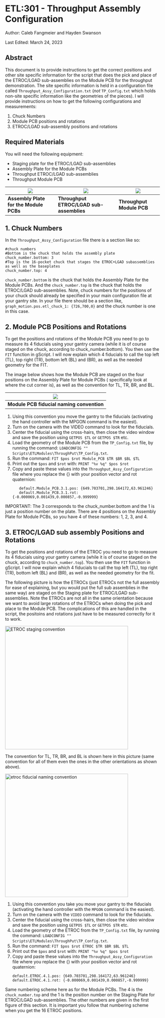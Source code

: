 # ETL:301 - Throughput Assembly Configuration

Author: Caleb Fangmeier and Hayden Swanson

Last Edited: March 24, 2023

## Abstract

This document is to provide instructions to get the correct positions and other site specific information for the script
that does the pick and place of the ETROC/LGAD sub-assemblies on the Module PCB for the throughput demonstration. The
site specific information is held in a configuration file called `Throughput_Assy_Configuration.txt`
(*not* `TP_Config.txt` which holds non-site specific information like the geometries of the pieces). I will provide
instructions on how to get
the following configurations and measurements:

1. Chuck Numbers
2. Module PCB positions and rotations
3. ETROC/LGAD sub-assembly positions and rotations

## Required Materials

You will need the following equipment:

- Staging plate for the ETROC/LGAD sub-assemblies
- Assembly Plate for the Module PCBs
- Throughput ETROC/LGAD sub-assemblies
- Throughput Module PCB

| ![][ref1]                              | ![][ref2]                                | ![][ref3]                 |
|----------------------------------------|------------------------------------------|---------------------------|
| **Assembly Plate for the Module PCBs** | **Throughput ETROC/LGAD sub-assemblies** | **Throughput Module PCB** |


[ref1]: https://user-images.githubusercontent.com/70072888/227585331-58b6eded-a7b2-43ae-8e3f-092bacba310b.png
[ref2]: https://user-images.githubusercontent.com/70072888/227582484-cb1e6671-7a6b-4155-ae2f-4b942da2c486.jpg
[ref3]: https://user-images.githubusercontent.com/70072888/227586341-417144b4-194f-44b7-b187-433f3ce7b04f.png

## 1. Chuck Numbers

In the `Throughput_Assy_Configuration` file there is a section like so:

```
#chuck numbers
#Bottom is the chuck that holds the assembly plate
chuck_number.bottom: 3
#Top is the 16-pocket chuck that stages the ETROC+LGAD subassemblies as well as the baseplates
chuck_number.top: 4
```

`chuck_number.bottom` is the chuck that holds the Assembly Plate for the Module PCBs. And the `chuck_number.top` is the
chuck that holds the ETROC/LGAD sub-assemblies. Note, chuck numbers for the positions of your chuck should already be
specified in your main configuration file at your gantry site. In your file there should be a section like,
`graph_motion.pos.etl_chuck_1: {726,700,0}` and the chuck number is one in this case.

## 2. Module PCB Positions and Rotations

To get the positions and rotations of the Module PCB you need to go to measure its 4 fiducials using your gantry
camera (while it is of course staged on the chuck, according to chuck_number.bottom). You then use the `FIT` function in
gScript. I will now explain which 4 fiducials to call the top left (TL), top right (TR), bottom left (BL) and (BR), as
well as the needed geometry for the FIT.

The image below shows how the Module PCB are staged on the four positions on the Assembly Plate for Module PCBs (
specifically look at
where the cut corner is), as well as the convention for TL, TR, BR, and BL.

| ![][ref4]                                 |
|-------------------------------------------|
| **Module PCB fiducial naming convention** |

[ref4]: https://user-images.githubusercontent.com/70072888/227590837-eb1dd635-d767-4cf2-a3f4-d75b6fa10ea1.png


1. Using this convention you move the gantry to the fiducials (activating the hand controller with the MPGON
   command is the easiest).
2. Turn on the camera with the VIDEO command to look for the fiducials.
3. Center the fiducial using the cross-hairs, then close the video window and save the position using  `GETPOS $TL`
   or `GETPOS $TR` etc.
4. Load the geometry of the Module PCB from the `TP_Config.txt` file, by running the command:
   `LOADCONFIG "" Scripts\ETLModules\ThroughPut\TP_Config.txt`.
5. Run the command: `FIT $pos $rot Module_PCB $TR $BR $BL $TL`
6. Print out the `$pos` and `$rot` with: `PRINT "%v %q" $pos $rot`
7. Copy and paste these values into the `Throughput_Assy_Configuration` file where you replace the {} with your position
   vector and rot quaternion:
   ```
      default.Module_PCB.3.1.pos: {649.703701,298.164172,63.961246}
      default.Module_PCB.3.1.rot: {-0.000069,0.001439,0.000857,-0.999999}
   ```

IMPORTANT: The 3 corresponds to the chuck_number.bottom and the 1 is just a position number on the plate. There are 4
positions on the Assembly Plate for Module PCBs, so you have 4 of these numbers: 1, 2, 3, and 4.

## 3. ETROC/LGAD sub assembly Positions and Rotations

To get the positions and rotations of the ETROC you need to go to measure its 4 fiducials using your gantry camera
(while it is of course staged on the chuck, according to `chuck_number.top`). You then use the `FIT` function in
gScript. I will now explain which 4 fiducials to call the top left (TL), top right (TR), bottom left (BL) and (BR),
as well as the needed geometry for the fit.

The following picture is how the ETROCs (just ETROCs not the full assembly for ease of explaining, but you would put the
full sub assemblies in the same way) are staged on the Staging plate for ETROC/LGAD sub-assemblies. Note the ETROCs are
not all in the same orientation because we want to avoid large rotations of the ETROCs when doing the pick and place to
the Module PCB. The complications of this are handled in the script, the positoins and rotations just have to be
measured correctly for it to work.

<img src=https://user-images.githubusercontent.com/70072888/227598576-9d192e8d-5a0c-42a0-938d-f2bf18eef552.png 
  height="400px" alt="ETROC staging convention">

The convention for TL, TR, BR, and BL is shown here in this picture (same convention for all of them even the ones in
the other orientations as shown above).


<img src=https://user-images.githubusercontent.com/70072888/227596912-b5a600a8-1a7d-45fd-87c0-6d775f52b397.png 
 alt="etroc fiducial naming convention" height="400px">


1. Using this convention you take you move your gantry to the fiducials (activating the hand controller with the `MPGON`
   command is the easiest).
2. Turn on the camera with the `VIDEO` command to look for the fiducials.
3. Center the fiducial using the cross-hairs, then close the video window and save the position using  `GETPOS $TL`
   or `GETPOS $TR` etc.
4. Load the geometry of the ETROC from the `TP_Config.txt` file, by running the command:
   `LOADCONFIG "" Scripts\ETLModules\ThroughPut\TP_Config.txt`.
5. Run the command: `FIT $pos $rot ETROC $TR $BR $BL $TL`
6. Print out the `$pos` and `$rot` with: `PRINT "%v %q" $pos $rot`
7. Copy and paste these values into the `Throughput_Assy_Configuration` file where you replace the {} with your position
   vector and rot quaternion:
   ```
   default.ETROC.4.1.pos: {649.703701,298.164172,63.961246}
   default.ETROC.4.1.rot: {-0.000069,0.001439,0.000857,-0.999999}
   ```

Same numbering scheme here as for the Module PCBs. The 4 is the `chuck_number.top` and the 1 is the position number on
the
Staging Plate for ETROC/LGAD sub-assemblies. The other numbers are given in the first figure of this section. It is
important you follow that numbering scheme when you get the 16 ETROC positions.
